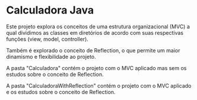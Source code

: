 # Calculadora Java

Este projeto explora os conceitos de uma estrutura organizacional (MVC) a qual dividimos as classes em diretórios de acordo com suas respectivas funções (view, model, controller).

Também é explorado o conceito de Reflection, o que permite um maior dinamismo e flexibilidade ao projeto.

A pasta "Calculadora" contém o projeto com o MVC aplicado mas sem os estudos sobre o conceito de Reflection.

A pasta "CalculadoraWithReflection" contém o projeto com o MVC aplicado e os estudos sobre o conceito de Reflection.

